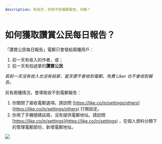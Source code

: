 ```yaml
---
description: 有拍手，但收不到電郵報告，何解？
---
```


# 如何獲取讚賞公民每日報告？

「讚賞公民每日報告」電郵只會發給兩種用戶：

1. 前一天有收入的作者，或；
2. 前一天有拍過掌的**讚賞公民**

_若前一天沒有收入也沒有拍掌，當天便不會收到電郵。免費 Liker 也不會收到報告。_

另有兩種情況，會導致收不到電郵報告：

1. 你關閉了接收電郵選項。請訪問 [https://like.co/in/settings/others](https://like.co/in/settings/others) 打開設定。
2. 你用了手機號碼註冊，沒有提供電郵地址。請訪問 [https://like.co/in/settings](https://like.co/in/settings) ，在個人資料分類下的管理電郵部份，新增電郵地址。

![](https://downloads.intercomcdn.com/i/o/191429137/cbff36056916a9c48a7ef147/image.png)

